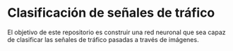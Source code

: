 # Clasificación de señales de tráfico

El objetivo de este repositorio es construir una red neuronal que sea capaz de clasificar las señales de tráfico pasadas a través de imágenes.
